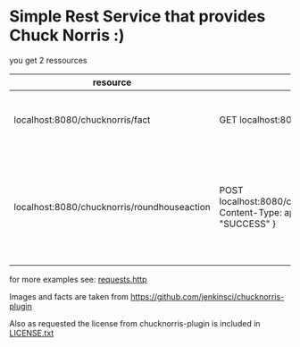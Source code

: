 # Simple Rest Service that provides Chuck Norris :)

you get 2 ressources

| resource                                    | usage                               | description                         | 
|---------------------------------------------|-------------------------------------|-------------------------------------|
| localhost:8080/chucknorris/fact             | GET localhost:8080/chucknorris/fact | returns a random chuck norris fact as string|
| localhost:8080/chucknorris/roundhouseaction | POST localhost:8080/chucknorris/roundhouseaction Content-Type: application/json { "action": "SUCCESS" } | returns a chuck norris image for SUCCESS, ALERT, FAIL as the jenkins plugin shows |

for more examples see: [requests.http](./requests.http)
 
Images and facts are taken from https://github.com/jenkinsci/chucknorris-plugin

Also as requested the license from chucknorris-plugin is included in [LICENSE.txt](./LICENSE.txt)

